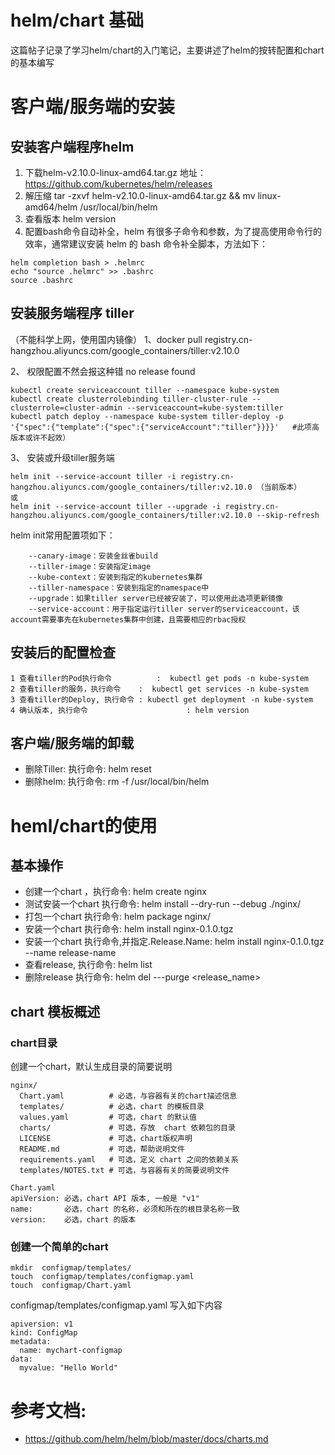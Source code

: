# helm/chart 基础

这篇帖子记录了学习helm/chart的入门笔记，主要讲述了helm的按转配置和chart的基本编写

# 客户端/服务端的安装

## 安装客户端程序helm

1. 下载helm-v2.10.0-linux-amd64.tar.gz 地址：https://github.com/kubernetes/helm/releases
2. 解压缩 tar -zxvf helm-v2.10.0-linux-amd64.tar.gz && mv linux-amd64/helm /usr/local/bin/helm
3. 查看版本 helm version
4. 配置bash命令自动补全，helm 有很多子命令和参数，为了提高使用命令行的效率，通常建议安装 helm 的 bash 命令补全脚本，方法如下：
```
helm completion bash > .helmrc
echo "source .helmrc" >> .bashrc
source .bashrc
```

## 安装服务端程序 tiller

（不能科学上网，使用国内镜像）
1、docker pull registry.cn-hangzhou.aliyuncs.com/google_containers/tiller:v2.10.0

2、 权限配置不然会报这种错 no release found
```
kubectl create serviceaccount tiller --namespace kube-system
kubectl create clusterrolebinding tiller-cluster-rule --clusterrole=cluster-admin --serviceaccount=kube-system:tiller
kubectl patch deploy --namespace kube-system tiller-deploy -p '{"spec":{"template":{"spec":{"serviceAccount":"tiller"}}}}'   #此项高版本或许不起效）
```

3、 安装或升级tiller服务端
```
helm init --service-account tiller -i registry.cn-hangzhou.aliyuncs.com/google_containers/tiller:v2.10.0 （当前版本）
或
helm init --service-account tiller --upgrade -i registry.cn-hangzhou.aliyuncs.com/google_containers/tiller:v2.10.0 --skip-refresh
```

helm init常用配置项如下：
```
    --canary-image：安装金丝雀build
    --tiller-image：安装指定image
    --kube-context：安装到指定的kubernetes集群
    --tiller-namespace：安装到指定的namespace中
    --upgrade：如果tiller server已经被安装了，可以使用此选项更新镜像
    --service-account：用于指定运行tiller server的serviceaccount，该account需要事先在kubernetes集群中创建，且需要相应的rbac授权
```
## 安装后的配置检查

```
1 查看tiller的Pod执行命令          :  kubectl get pods -n kube-system
2 查看tiller的服务，执行命令    :  kubectl get services -n kube-system
3 查看tiller的Deploy, 执行命令 : kubectl get deployment -n kube-system
4 确认版本, 执行命令                      : helm version
```

## 客户端/服务端的卸载

* 删除Tiller: 执行命令: helm reset
* 删除helm: 执行命令: rm -f  /usr/local/bin/helm

# heml/chart的使用

## 基本操作


* 创建一个chart ，执行命令:  helm create nginx
* 测试安装一个chart 执行命令: helm install --dry-run --debug ./nginx/
* 打包一个chart 执行命令: helm package nginx/
* 安装一个chart 执行命令: helm install nginx-0.1.0.tgz
* 安装一个chart 执行命令,并指定.Release.Name: helm install nginx-0.1.0.tgz --name release-name
* 查看release, 执行命令: helm list    
* 删除release 执行命令: helm del ---purge <release_name>

## chart 模板概述

### chart目录

创建一个chart，默认生成目录的简要说明
```
nginx/
  Chart.yaml          # 必选，与容器有关的chart描述信息
  templates/          # 必选，chart 的模板目录
  values.yaml         # 可选，chart 的默认值
  charts/             # 可选，存放  chart 依赖包的目录 
  LICENSE             # 可选，chart版权声明
  README.md           # 可选，帮助说明文件
  requirements.yaml   # 可选，定义 chart 之间的依赖关系 
  templates/NOTES.txt # 可选，与容器有关的简要说明文件

Chart.yaml
apiVersion: 必选，chart API 版本, 一般是 "v1"
name:       必选，chart 的名称，必须和所在的根目录名称一致
version:    必选，chart 的版本
```

### 创建一个简单的chart

```
mkdir  configmap/templates/
touch  configmap/templates/configmap.yaml
touch  configmap/Chart.yaml
```


configmap/templates/configmap.yaml 写入如下内容
```
apiversion: v1
kind: ConfigMap
metadata:
  name: mychart-configmap
data:
  myvalue: "Hello World"
```

# 参考文档: 

* https://github.com/helm/helm/blob/master/docs/charts.md

